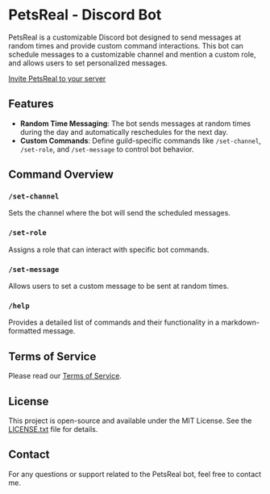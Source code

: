 # PetsReal - Discord Bot

PetsReal is a customizable Discord bot designed to send messages at random times and provide custom command interactions. This bot can schedule messages to a customizable channel and mention a custom role, and allows users to set personalized messages.

[Invite PetsReal to your server](https://discord.com/oauth2/authorize?client_id=1295692970284158979)

## Features

- **Random Time Messaging**: The bot sends messages at random times during the day and automatically reschedules for the next day.
- **Custom Commands**: Define guild-specific commands like `/set-channel`, `/set-role`, and `/set-message` to control bot behavior.

## Command Overview

### `/set-channel`
Sets the channel where the bot will send the scheduled messages.

### `/set-role`
Assigns a role that can interact with specific bot commands.

### `/set-message`
Allows users to set a custom message to be sent at random times.

### `/help`
Provides a detailed list of commands and their functionality in a markdown-formatted message.

## Terms of Service
Please read our [Terms of Service](TERMS.md).

## License

This project is open-source and available under the MIT License. See the [LICENSE.txt](LICENSE.txt) file for details.

## Contact

For any questions or support related to the PetsReal bot, feel free to contact me.